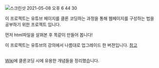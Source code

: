 ![스크린샷 2021-05-08 오후 6 44 30](https://user-images.githubusercontent.com/79993356/117534682-7e111e00-b02d-11eb-8c27-d81892964093.png)

이 프로젝트는 유튜브 페이지를 클론 코딩하는 과정을 통해 웹페이지를 구성하는 법을 공부하기 위한 프로젝트 입니다.

먼저 html파일을 살펴본 후 똑같이 만들어 봅니다!

이 프로젝트는 유튜브의 강의에서 나름대로 업그레이드 한 버젼입니다. <a href="https://www.youtube.com/watch?v=67stn7Pu7s4&list=PLv2d7VI9OotQ1F92Jp9Ce7ovHEsuRQB3Y&index=15">참고</a>

<br>
<a href="https://github.com/keinn51/Youtube_Page_Clone/wiki">Wiki</a>에 클론코딩 시에 유용한 개념들을 정리했습니다.
